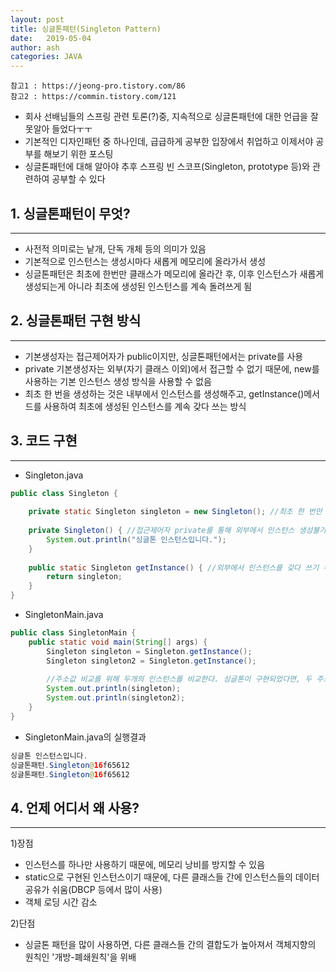 ```yaml
---
layout: post
title: 싱글톤패턴(Singleton Pattern)
date:   2019-05-04
author: ash
categories: JAVA
---
```

```
참고1 : https://jeong-pro.tistory.com/86
참고2 : https://commin.tistory.com/121
```

- 회사 선배님들의 스프링 관련 토론(?)중, 지속적으로 싱글톤패턴에 대한 언급을 잘 못알아 들었다ㅜㅜ
- 기본적인 디자인패턴 중 하나인데, 급급하게 공부한 입장에서 취업하고 이제서야 공부를 해보기 위한 포스팅
- 싱글톤패턴에 대해 알아야 추후 스프링 빈 스코프(Singleton, prototype 등)와 관련하여 공부할 수 있다

## 1. 싱글톤패턴이 무엇?

* * *

- 사전적 의미로는 낱개, 단독 개체 등의 의미가 있음
- 기본적으로 인스턴스는 생성시마다 새롭게 메모리에 올라가서 생성
- 싱글톤패턴은 최초에 한번만 클래스가 메모리에 올라간 후, 이후 인스턴스가 새롭게 생성되는게 아니라 최초에 생성된 인스턴스를 계속 돌려쓰게 됨

## 2. 싱글톤패턴 구현 방식

* * *

- 기본생성자는 접근제어자가 public이지만, 싱글톤패턴에서는 private를 사용
- private 기본생성자는 외부(자기 클래스 이외)에서 접근할 수 없기 때문에, new를 사용하는 기본 인스턴스 생성 방식을 사용할 수 없음
- 최초 한 번을 생성하는 것은 내부에서 인스턴스를 생성해주고, getInstance()메서드를 사용하여 최초에 생성된 인스턴스를 계속 갖다 쓰는 방식

## 3. 코드 구현

* * *

- Singleton.java

```java
public class Singleton {
	
	private static Singleton singleton = new Singleton(); //최초 한 번만 인스턴스 생성
	
	private Singleton() { //접근제어자 private를 통해 외부에서 인스턴스 생성불가
		System.out.println("싱글톤 인스턴스입니다.");
	}
	
	public static Singleton getInstance() { //외부에서 인스턴스를 갖다 쓰기 위해 getInstance() 선언
		return singleton;
	}
}
```


- SingletonMain.java

```java
public class SingletonMain {
	public static void main(String[] args) {
		Singleton singleton = Singleton.getInstance();
		Singleton singleton2 = Singleton.getInstance();
		
        //주소값 비교를 위해 두개의 인스턴스를 비교한다. 싱글톤이 구현되었다면, 두 주소값이 같을 것이다.
		System.out.println(singleton);
		System.out.println(singleton2); 
	}
}
```

- SingletonMain.java의 실행결과

```java
싱글톤 인스턴스입니다.
싱글톤패턴.Singleton@16f65612
싱글톤패턴.Singleton@16f65612
```


## 4. 언제 어디서 왜 사용?

* * *

1)장점

- 인스턴스를 하나만 사용하기 때문에, 메모리 낭비를 방지할 수 있음
- static으로 구현된 인스턴스이기 때문에, 다른 클래스들 간에 인스턴스들의 데이터 공유가 쉬움(DBCP 등에서 많이 사용)
- 객체 로딩 시간 감소

2)단점

- 싱글톤 패턴을 많이 사용하면, 다른 클래스들 간의 결합도가 높아져서 객체지향의 원칙인 '개방-폐쇄원칙'을 위배